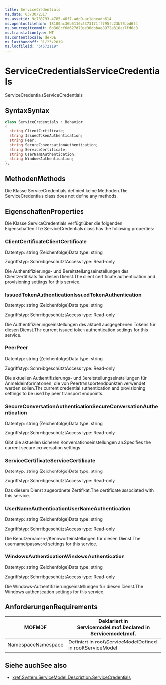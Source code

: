```yaml
---
title: ServiceCredentials
ms.date: 03/30/2017
ms.assetid: 9c780793-4785-46f7-add9-ac1ebeadb614
ms.openlocfilehash: 18100ac36b5116c2373171ff795fc23b75bbd6f4
ms.sourcegitcommit: 6b308cf6d627d78ee36dbbae8972a310ac7fd6c8
ms.translationtype: MT
ms.contentlocale: de-DE
ms.lasthandoff: 01/23/2019
ms.locfileid: "54572119"
---
```

# <a name="servicecredentials"></a><span data-ttu-id="6d705-102">ServiceCredentials</span><span class="sxs-lookup"><span data-stu-id="6d705-102">ServiceCredentials</span></span>
<span data-ttu-id="6d705-103">ServiceCredentials</span><span class="sxs-lookup"><span data-stu-id="6d705-103">ServiceCredentials</span></span>  
  
## <a name="syntax"></a><span data-ttu-id="6d705-104">Syntax</span><span class="sxs-lookup"><span data-stu-id="6d705-104">Syntax</span></span>  
  
```csharp
class ServiceCredentials : Behavior  
{  
  string ClientCertificate;  
  string IssuedTokenAuthentication;  
  string Peer;  
  string SecureConversationAuthentication;  
  string ServiceCertificate;  
  string UserNameAuthentication;  
  string WindowsAuthentication;  
};  
```  
  
## <a name="methods"></a><span data-ttu-id="6d705-105">Methoden</span><span class="sxs-lookup"><span data-stu-id="6d705-105">Methods</span></span>  
 <span data-ttu-id="6d705-106">Die Klasse ServiceCredentials definiert keine Methoden.</span><span class="sxs-lookup"><span data-stu-id="6d705-106">The ServiceCredentials class does not define any methods.</span></span>  
  
## <a name="properties"></a><span data-ttu-id="6d705-107">Eigenschaften</span><span class="sxs-lookup"><span data-stu-id="6d705-107">Properties</span></span>  
 <span data-ttu-id="6d705-108">Die Klasse ServiceCredentials verfügt über die folgenden Eigenschaften:</span><span class="sxs-lookup"><span data-stu-id="6d705-108">The ServiceCredentials class has the following properties:</span></span>  
  
### <a name="clientcertificate"></a><span data-ttu-id="6d705-109">ClientCertificate</span><span class="sxs-lookup"><span data-stu-id="6d705-109">ClientCertificate</span></span>  
 <span data-ttu-id="6d705-110">Datentyp: string (Zeichenfolge)</span><span class="sxs-lookup"><span data-stu-id="6d705-110">Data type: string</span></span>  
  
 <span data-ttu-id="6d705-111">Zugriffstyp: Schreibgeschützt</span><span class="sxs-lookup"><span data-stu-id="6d705-111">Access type: Read-only</span></span>  
  
 <span data-ttu-id="6d705-112">Die Authentifizierungs- und Bereitstellungseinstellungen des Clientzertifikats für diesen Dienst.</span><span class="sxs-lookup"><span data-stu-id="6d705-112">The client certificate authentication and provisioning settings for this service.</span></span>  
  
### <a name="issuedtokenauthentication"></a><span data-ttu-id="6d705-113">IssuedTokenAuthentication</span><span class="sxs-lookup"><span data-stu-id="6d705-113">IssuedTokenAuthentication</span></span>  
 <span data-ttu-id="6d705-114">Datentyp: string (Zeichenfolge)</span><span class="sxs-lookup"><span data-stu-id="6d705-114">Data type: string</span></span>  
  
 <span data-ttu-id="6d705-115">Zugriffstyp: Schreibgeschützt</span><span class="sxs-lookup"><span data-stu-id="6d705-115">Access type: Read-only</span></span>  
  
 <span data-ttu-id="6d705-116">Die Authentifizierungseinstellungen des aktuell ausgegebenen Tokens für diesen Dienst.</span><span class="sxs-lookup"><span data-stu-id="6d705-116">The current issued token authentication settings for this service.</span></span>  
  
### <a name="peer"></a><span data-ttu-id="6d705-117">Peer</span><span class="sxs-lookup"><span data-stu-id="6d705-117">Peer</span></span>  
 <span data-ttu-id="6d705-118">Datentyp: string (Zeichenfolge)</span><span class="sxs-lookup"><span data-stu-id="6d705-118">Data type: string</span></span>  
  
 <span data-ttu-id="6d705-119">Zugriffstyp: Schreibgeschützt</span><span class="sxs-lookup"><span data-stu-id="6d705-119">Access type: Read-only</span></span>  
  
 <span data-ttu-id="6d705-120">Die aktuellen Authentifizierungs- und Bereitstellungseinstellungen für Anmeldeinformationen, die von Peertransportendpunkten verwendet werden sollen.</span><span class="sxs-lookup"><span data-stu-id="6d705-120">The current credential authentication and provisioning settings to be used by peer transport endpoints.</span></span>  
  
### <a name="secureconversationauthentication"></a><span data-ttu-id="6d705-121">SecureConversationAuthentication</span><span class="sxs-lookup"><span data-stu-id="6d705-121">SecureConversationAuthentication</span></span>  
 <span data-ttu-id="6d705-122">Datentyp: string (Zeichenfolge)</span><span class="sxs-lookup"><span data-stu-id="6d705-122">Data type: string</span></span>  
  
 <span data-ttu-id="6d705-123">Zugriffstyp: Schreibgeschützt</span><span class="sxs-lookup"><span data-stu-id="6d705-123">Access type: Read-only</span></span>  
  
 <span data-ttu-id="6d705-124">Gibt die aktuellen sicheren Konversationseinstellungen an.</span><span class="sxs-lookup"><span data-stu-id="6d705-124">Specifies the current secure conversation settings.</span></span>  
  
### <a name="servicecertificate"></a><span data-ttu-id="6d705-125">ServiceCertificate</span><span class="sxs-lookup"><span data-stu-id="6d705-125">ServiceCertificate</span></span>  
 <span data-ttu-id="6d705-126">Datentyp: string (Zeichenfolge)</span><span class="sxs-lookup"><span data-stu-id="6d705-126">Data type: string</span></span>  
  
 <span data-ttu-id="6d705-127">Zugriffstyp: Schreibgeschützt</span><span class="sxs-lookup"><span data-stu-id="6d705-127">Access type: Read-only</span></span>  
  
 <span data-ttu-id="6d705-128">Das diesem Dienst zugeordnete Zertifikat.</span><span class="sxs-lookup"><span data-stu-id="6d705-128">The certificate associated with this service.</span></span>  
  
### <a name="usernameauthentication"></a><span data-ttu-id="6d705-129">UserNameAuthentication</span><span class="sxs-lookup"><span data-stu-id="6d705-129">UserNameAuthentication</span></span>  
 <span data-ttu-id="6d705-130">Datentyp: string (Zeichenfolge)</span><span class="sxs-lookup"><span data-stu-id="6d705-130">Data type: string</span></span>  
  
 <span data-ttu-id="6d705-131">Zugriffstyp: Schreibgeschützt</span><span class="sxs-lookup"><span data-stu-id="6d705-131">Access type: Read-only</span></span>  
  
 <span data-ttu-id="6d705-132">Die Benutzernamen-/Kennworteinstellungen für diesen Dienst.</span><span class="sxs-lookup"><span data-stu-id="6d705-132">The username/password settings for this service.</span></span>  
  
### <a name="windowsauthentication"></a><span data-ttu-id="6d705-133">WindowsAuthentication</span><span class="sxs-lookup"><span data-stu-id="6d705-133">WindowsAuthentication</span></span>  
 <span data-ttu-id="6d705-134">Datentyp: string (Zeichenfolge)</span><span class="sxs-lookup"><span data-stu-id="6d705-134">Data type: string</span></span>  
  
 <span data-ttu-id="6d705-135">Zugriffstyp: Schreibgeschützt</span><span class="sxs-lookup"><span data-stu-id="6d705-135">Access type: Read-only</span></span>  
  
 <span data-ttu-id="6d705-136">Die Windows-Authentifizierungseinstellungen für diesen Dienst.</span><span class="sxs-lookup"><span data-stu-id="6d705-136">The Windows authentication settings for this service.</span></span>  
  
## <a name="requirements"></a><span data-ttu-id="6d705-137">Anforderungen</span><span class="sxs-lookup"><span data-stu-id="6d705-137">Requirements</span></span>  
  
|<span data-ttu-id="6d705-138">MOF</span><span class="sxs-lookup"><span data-stu-id="6d705-138">MOF</span></span>|<span data-ttu-id="6d705-139">Deklariert in Servicemodel.mof.</span><span class="sxs-lookup"><span data-stu-id="6d705-139">Declared in Servicemodel.mof.</span></span>|  
|---------|-----------------------------------|  
|<span data-ttu-id="6d705-140">Namespace</span><span class="sxs-lookup"><span data-stu-id="6d705-140">Namespace</span></span>|<span data-ttu-id="6d705-141">Definiert in root\ServiceModel</span><span class="sxs-lookup"><span data-stu-id="6d705-141">Defined in root\ServiceModel</span></span>|  
  
## <a name="see-also"></a><span data-ttu-id="6d705-142">Siehe auch</span><span class="sxs-lookup"><span data-stu-id="6d705-142">See also</span></span>
- <xref:System.ServiceModel.Description.ServiceCredentials>
